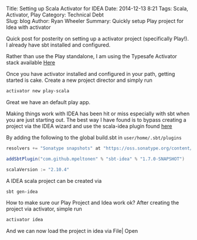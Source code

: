 Title:  Setting up Scala Activator for IDEA
Date: 2014-12-13 8:21
Tags: Scala, Activator, Play
Category: Technical Debt	
Slug: blog
Author: Ryan Wheeler
Summary: Quickly setup Play project for Idea with activator 

Quick post for posterity on setting up a activator project (specifically Play!). I already have sbt installed and configured. 

Rather than use the Play standalone, I am using the Typesafe Activator stack available [Here](https://typesafe.com/community/core-tools/activator-and-sbt)

Once you have activator installed and configured in your path, getting started is cake. Create a new project director and simply run 

```bash
activator new play-scala 
```

Great we have an default play app. 

Making things work with IDEA has been hit or miss especially with sbt when you are just starting out. The best way I have found is to bypass creating a project via the IDEA wizard and use the scala-idea plugin found [here](https://github.com/mpeltonen/sbt-idea)

By adding the following to the global build.sbt in `user/home/.sbt/plugins` 

```scala 
resolvers += "Sonatype snapshots" at "https://oss.sonatype.org/content/repositories/snapshots/"

addSbtPlugin("com.github.mpeltonen" % "sbt-idea" % "1.7.0-SNAPSHOT")

scalaVersion := "2.10.4"

```
A IDEA scala project can be created via  

```bash 
sbt gen-idea 
```
 
How to make sure our Play Project and Idea work ok? After creating the project via activator, simple run 

```bash 
activator idea 
```

And we can now load the project in idea via File| Open 


